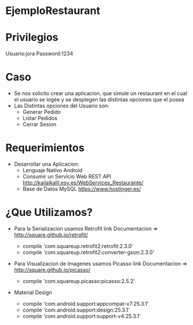 # EjemploRestaurant

Privilegios
=======
Usuario:jora
Password:1234


Caso 
=====
- Se nos solicito crear una aplicacion, que simule un restaurant en el cual el usuario se logee y se desplegen las distintas opciones que el posea
- Las Distintas opciones del Usuario son:
  - Generar Pedido
  - Listar Pedidos
  - Cerrar Sesion

Requerimientos
==============
- Desarrollar una Aplicacion:
  - Lenguaje Nativo Android
  - Consumir un Servicio Web REST API    http://kailalkalil.esy.es/WebServices_Restaurante/
  - Base de Datos MySQL https://www.hostinger.es/

¿Que Utilizamos?
================
- Para la Serializacion usamos Retrofit      link Documentacion => http://square.github.io/retrofit/
  - compile 'com.squareup.retrofit2:retrofit:2.3.0'
  - compile 'com.squareup.retrofit2:converter-gson:2.3.0'
  
- Para Visualizacion de Imagenes usamos Picasso link Documentacion => http://square.github.io/picasso/
  - compile 'com.squareup.picasso:picasso:2.5.2'
  
- Material Design 
  - compile 'com.android.support:appcompat-v7:25.3.1'
  - compile 'com.android.support:design:25.3.1'
  - compile 'com.android.support:support-v4:25.3.1'
